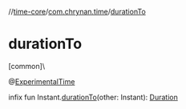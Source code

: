 //[time-core](../../index.md)/[com.chrynan.time](index.md)/[durationTo](duration-to.md)

# durationTo

[common]\

@[ExperimentalTime](https://kotlinlang.org/api/latest/jvm/stdlib/kotlin.time/-experimental-time/index.html)

infix fun Instant.[durationTo](duration-to.md)(other: Instant): [Duration](https://kotlinlang.org/api/latest/jvm/stdlib/kotlin.time/-duration/index.html)
